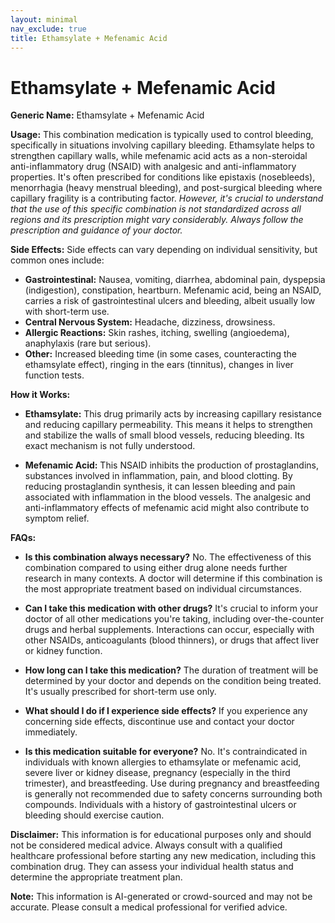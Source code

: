 ```yaml
---
layout: minimal
nav_exclude: true
title: Ethamsylate + Mefenamic Acid
---
```


# Ethamsylate + Mefenamic Acid

**Generic Name:** Ethamsylate + Mefenamic Acid

**Usage:** This combination medication is typically used to control bleeding, specifically in situations involving capillary bleeding.  Ethamsylate helps to strengthen capillary walls, while mefenamic acid acts as a non-steroidal anti-inflammatory drug (NSAID) with analgesic and anti-inflammatory properties.  It's often prescribed for conditions like epistaxis (nosebleeds), menorrhagia (heavy menstrual bleeding), and post-surgical bleeding where capillary fragility is a contributing factor.  *However, it's crucial to understand that the use of this specific combination is not standardized across all regions and its prescription might vary considerably.  Always follow the prescription and guidance of your doctor.*


**Side Effects:**  Side effects can vary depending on individual sensitivity, but common ones include:

* **Gastrointestinal:** Nausea, vomiting, diarrhea, abdominal pain, dyspepsia (indigestion), constipation, heartburn.  Mefenamic acid, being an NSAID, carries a risk of gastrointestinal ulcers and bleeding, albeit usually low with short-term use.
* **Central Nervous System:** Headache, dizziness, drowsiness.
* **Allergic Reactions:** Skin rashes, itching, swelling (angioedema), anaphylaxis (rare but serious).
* **Other:** Increased bleeding time (in some cases, counteracting the ethamsylate effect),  ringing in the ears (tinnitus), changes in liver function tests.


**How it Works:**

* **Ethamsylate:** This drug primarily acts by increasing capillary resistance and reducing capillary permeability.  This means it helps to strengthen and stabilize the walls of small blood vessels, reducing bleeding.  Its exact mechanism is not fully understood.

* **Mefenamic Acid:** This NSAID inhibits the production of prostaglandins, substances involved in inflammation, pain, and blood clotting. By reducing prostaglandin synthesis, it can lessen bleeding and pain associated with inflammation in the blood vessels.  The analgesic and anti-inflammatory effects of mefenamic acid might also contribute to symptom relief.


**FAQs:**

* **Is this combination always necessary?** No.  The effectiveness of this combination compared to using either drug alone needs further research in many contexts.  A doctor will determine if this combination is the most appropriate treatment based on individual circumstances.

* **Can I take this medication with other drugs?** It's crucial to inform your doctor of all other medications you're taking, including over-the-counter drugs and herbal supplements. Interactions can occur, especially with other NSAIDs, anticoagulants (blood thinners), or drugs that affect liver or kidney function.

* **How long can I take this medication?** The duration of treatment will be determined by your doctor and depends on the condition being treated.  It's usually prescribed for short-term use only.

* **What should I do if I experience side effects?**  If you experience any concerning side effects, discontinue use and contact your doctor immediately.

* **Is this medication suitable for everyone?**  No.  It's contraindicated in individuals with known allergies to ethamsylate or mefenamic acid, severe liver or kidney disease, pregnancy (especially in the third trimester), and breastfeeding.  Use during pregnancy and breastfeeding is generally not recommended due to safety concerns surrounding both compounds.  Individuals with a history of gastrointestinal ulcers or bleeding should exercise caution.


**Disclaimer:** This information is for educational purposes only and should not be considered medical advice.  Always consult with a qualified healthcare professional before starting any new medication, including this combination drug.  They can assess your individual health status and determine the appropriate treatment plan.


**Note:** This information is AI-generated or crowd-sourced and may not be accurate. Please consult a medical professional for verified advice.